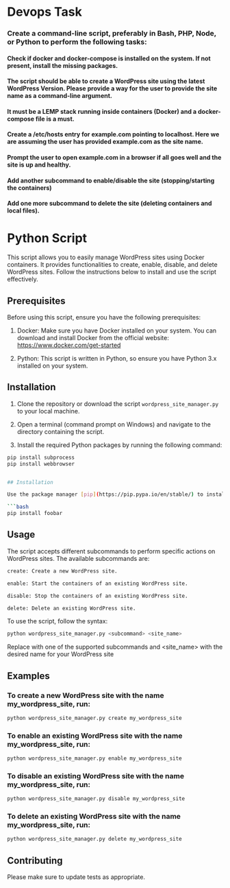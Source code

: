 # Devops Task
### Create a command-line script, preferably in Bash, PHP, Node, or Python to perform the following tasks:

#### Check if docker and docker-compose is installed on the system. If not present, install the missing packages.
#### The script should be able to create a WordPress site using the latest WordPress Version. Please provide a way for the user to provide the site name as a command-line argument.
#### It must be a LEMP stack running inside containers (Docker) and a docker-compose file is a must.
#### Create a /etc/hosts entry for example.com pointing to localhost. Here we are assuming the user has provided example.com as the site name.
#### Prompt the user to open example.com in a browser if all goes well and the site is up and healthy.
#### Add another subcommand to enable/disable the site (stopping/starting the containers)
#### Add one more subcommand to delete the site (deleting containers and local files).

# Python Script

This script allows you to easily manage WordPress sites using Docker containers. It provides functionalities to create, enable, disable, and delete WordPress sites. Follow the instructions below to install and use the script effectively.

## Prerequisites

Before using this script, ensure you have the following prerequisites:

1. Docker: Make sure you have Docker installed on your system. You can download and install Docker from the official website: https://www.docker.com/get-started

2. Python: This script is written in Python, so ensure you have Python 3.x installed on your system.

## Installation

1. Clone the repository or download the script `wordpress_site_manager.py` to your local machine.

2. Open a terminal (command prompt on Windows) and navigate to the directory containing the script.

3. Install the required Python packages by running the following command:

```bash
pip install subprocess
pip install webbrowser


## Installation

Use the package manager [pip](https://pip.pypa.io/en/stable/) to install foobar.

```bash
pip install foobar
```

## Usage
The script accepts different subcommands to perform specific actions on WordPress sites. The available subcommands are:
```bash
create: Create a new WordPress site.

enable: Start the containers of an existing WordPress site.

disable: Stop the containers of an existing WordPress site.

delete: Delete an existing WordPress site.
```
To use the script, follow the syntax:

```bash
python wordpress_site_manager.py <subcommand> <site_name>

```
Replace <subcommand> with one of the supported subcommands and <site_name> with the desired name for your WordPress site

## Examples
### To create a new WordPress site with the name my_wordpress_site, run:
```bash
python wordpress_site_manager.py create my_wordpress_site
```
### To enable an existing WordPress site with the name my_wordpress_site, run:
```bash
python wordpress_site_manager.py enable my_wordpress_site
```
### To disable an existing WordPress site with the name my_wordpress_site, run:
```bash
python wordpress_site_manager.py disable my_wordpress_site
```

### To delete an existing WordPress site with the name my_wordpress_site, run:
```bash
python wordpress_site_manager.py delete my_wordpress_site
```


## Contributing

Please make sure to update tests as appropriate.
